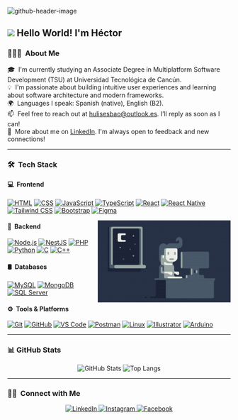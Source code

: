 ![github-header-image](https://github.com/user-attachments/assets/45b3b0e2-116a-4c9f-b563-a0cd31dedf27)

<h2><img height="40" src="https://emoji.gg/assets/emoji/7333-parrotdance.gif"> Hello World! I'm Héctor</h2>

### 👨🏻‍💻 &nbsp;About Me

🎓 &nbsp;I'm currently studying an Associate Degree in Multiplatform Software Development (TSU) at Universidad Tecnológica de Cancún.  
💡 &nbsp;I'm passionate about building intuitive user experiences and learning about software architecture and modern frameworks.  
🌍 &nbsp;Languages I speak: Spanish (native), English (B2).  
📫 &nbsp;Feel free to reach out at [hulisesbao@outlook.es](mailto:hulisesbao@outlook.es). I’ll reply as soon as I can!  
🔗 &nbsp;More about me on [LinkedIn](https://linkedin.com/in/héctor-barreda-567a96307). I'm always open to feedback and new connections!

---
### 🛠️ &nbsp;Tech Stack

#### 💻 &nbsp;Frontend
[![HTML](https://img.shields.io/badge/-HTML-05122A?style=flat&logo=html5)](#)
[![CSS](https://img.shields.io/badge/-CSS-05122A?style=flat&logo=css3)](#)
[![JavaScript](https://img.shields.io/badge/-JavaScript-05122A?style=flat&logo=javascript)](#)
[![TypeScript](https://img.shields.io/badge/-TypeScript-05122A?style=flat&logo=typescript)](#)
[![React](https://img.shields.io/badge/-React-05122A?style=flat&logo=react)](#)
[![React Native](https://img.shields.io/badge/-React%20Native-05122A?style=flat&logo=react)](#)
[![Tailwind CSS](https://img.shields.io/badge/-Tailwind-05122A?style=flat&logo=tailwindcss)](#)
[![Bootstrap](https://img.shields.io/badge/-Bootstrap-05122A?style=flat&logo=bootstrap)](#)
[![Figma](https://img.shields.io/badge/-Figma-05122A?style=flat&logo=figma)](#)

<img alt="Night Coding" src="https://raw.githubusercontent.com/AVS1508/AVS1508/master/assets/Night-Coding.gif" align="right" marginTop="10"/>

#### 🧠 &nbsp;Backend
[![Node.js](https://img.shields.io/badge/-Node.js-05122A?style=flat&logo=node.js)](#)
[![NestJS](https://img.shields.io/badge/-NestJS-05122A?style=flat&logo=nestjs)](#)
[![PHP](https://img.shields.io/badge/-PHP-05122A?style=flat&logo=php)](#)
[![Python](https://img.shields.io/badge/-Python-05122A?style=flat&logo=python)](#)
[![C](https://img.shields.io/badge/-C-05122A?style=flat&logo=c)](#)
[![C++](https://img.shields.io/badge/-C++-05122A?style=flat&logo=cplusplus)](#)

#### 🛢️ &nbsp;Databases
[![MySQL](https://img.shields.io/badge/-MySQL-05122A?style=flat&logo=mysql)](#)
[![MongoDB](https://img.shields.io/badge/-MongoDB-05122A?style=flat&logo=mongodb)](#)
[![SQL Server](https://img.shields.io/badge/-SQL%20Server-05122A?style=flat&logo=microsoft-sql-server)](#)

#### ⚙️ &nbsp;Tools & Platforms
[![Git](https://img.shields.io/badge/-Git-05122A?style=flat&logo=git)](#)
[![GitHub](https://img.shields.io/badge/-GitHub-05122A?style=flat&logo=github)](#)
[![VS Code](https://img.shields.io/badge/-VS%20Code-05122A?style=flat&logo=visual-studio-code)](#)
[![Postman](https://img.shields.io/badge/-Postman-05122A?style=flat&logo=postman)](#)
[![Linux](https://img.shields.io/badge/-Linux-05122A?style=flat&logo=linux)](#)
[![Illustrator](https://img.shields.io/badge/-Illustrator-05122A?style=flat&logo=adobe-illustrator)](#)
[![Arduino](https://img.shields.io/badge/-Arduino-05122A?style=flat&logo=arduino)](#)

---
<h3>📊 GitHub Stats</h3>

<p align="center">
  <img width="47%" src="https://github-readme-stats.vercel.app/api?username=HectorUBO&show_icons=true&theme=react" alt="GitHub Stats" />
  <img width="47%" src="https://github-readme-stats.vercel.app/api/top-langs/?username=HectorUBO&layout=compact&theme=react" alt="Top Langs" />
</p>

---
### 🤝🏻 &nbsp;Connect with Me

<p align="center">
  <a href="https://linkedin.com/in/héctor-barreda-567a96307">
    <img src="https://img.shields.io/badge/LinkedIn-0077B5?style=flat&logo=linkedin&logoColor=white" alt="LinkedIn"/>
  </a>
  <a href="https://instagram.com/_hector_b_">
    <img src="https://img.shields.io/badge/Instagram-E4405F?style=flat&logo=instagram&logoColor=white" alt="Instagram"/>
  </a>
  <a href="https://facebook.com/hector.barreda.56">
    <img src="https://img.shields.io/badge/Facebook-1877F2?style=flat&logo=facebook&logoColor=white" alt="Facebook"/>
  </a>
</p>
